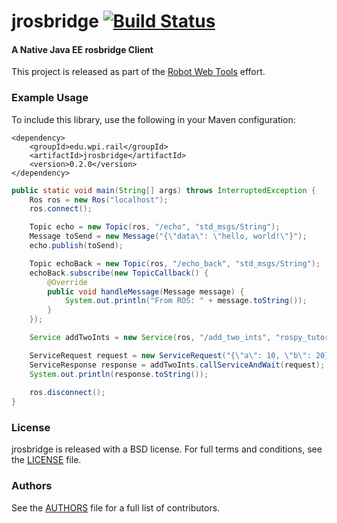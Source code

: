 jrosbridge [![Build Status](https://api.travis-ci.org/WPI-RAIL/jrosbridge.png)](https://travis-ci.org/WPI-RAIL/jrosbridge)
==========

#### A Native Java EE rosbridge Client
This project is released as part of the [Robot Web Tools](http://robotwebtools.org/) effort.

### Example Usage

To include this library, use the following in your Maven configuration:

```
<dependency>
    <groupId>edu.wpi.rail</groupId>
    <artifactId>jrosbridge</artifactId>
    <version>0.2.0</version>
</dependency>
```


```java
public static void main(String[] args) throws InterruptedException {
	Ros ros = new Ros("localhost");
	ros.connect();

	Topic echo = new Topic(ros, "/echo", "std_msgs/String");
	Message toSend = new Message("{\"data\": \"hello, world!\"}");
	echo.publish(toSend);

	Topic echoBack = new Topic(ros, "/echo_back", "std_msgs/String");
	echoBack.subscribe(new TopicCallback() {
		@Override
		public void handleMessage(Message message) {
			System.out.println("From ROS: " + message.toString());
		}
	});

	Service addTwoInts = new Service(ros, "/add_two_ints", "rospy_tutorials/AddTwoInts");

	ServiceRequest request = new ServiceRequest("{\"a\": 10, \"b\": 20}");
	ServiceResponse response = addTwoInts.callServiceAndWait(request);
	System.out.println(response.toString());
	
	ros.disconnect();
}
```

### License
jrosbridge is released with a BSD license. For full terms and conditions, see the [LICENSE](LICENSE) file.

### Authors
See the [AUTHORS](AUTHORS.md) file for a full list of contributors.
